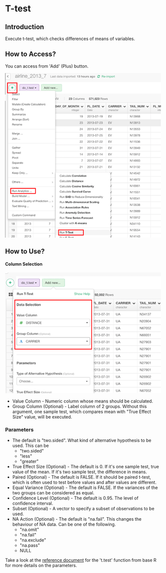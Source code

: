 # T-test

## Introduction

Execute t-test, which checks differences of means of variables.

## How to Access?

You can access from 'Add' (Plus) button.

![](images/t_test_add.png)

## How to Use?

#### Column Selection

![](images/t_test_data_select.png)

* Value Column - Numeric column whose means should be calculated.
* Group Column (Optional) - Label column of 2 groups. Without this argument, one sample test, which compares mean with "True Effect Size" value, will be executed.

### Parameters

* The default is "two.sided". What kind of alternative hypothesis to be used. This can be
  * "two.sided"
  * "less"
  * "greater"
* True Effect Size (Optional) - The default is 0. If it's one sample test, true value of the mean. If it's two sample test, the difference in means.
* Paired (Optional) - The default is FALSE. If it should be paired t-test, which is often used to test before values and after values are different.
* Equal Variance (Optional) - The default is FALSE. If the variances of the two groups can be considered as equal.
* Confidence Level (Optional) - The default is 0.95. The level of confidence interval.
* Subset (Optional) - A vector to specify a subset of observations to be used.
* NA Action (Optional) - The default is "na.fail". This changes the behaviour of NA data. Can be one of the following.
  * "na.omit"
  * "na.fail"
  * "na.exclude"
  * "na.pass"
  * NULL

Take a look at the [reference document](https://stat.ethz.ch/R-manual/R-devel/library/stats/html/t.test.html) for the 't.test' function from base R for more details on the parameters.
